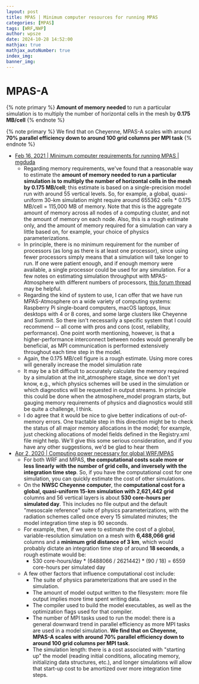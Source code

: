 ```yaml
---
layout: post
title: MPAS | Minimum computer resources for running MPAS
categories: [MPAS]
tags: [WRF,NWP]
author: wpsze
date: 2024-10-28 14:52:00
mathjax: true
mathjax_autoNumber: true
index_img: 
banner_img: 
---
```


# MPAS-A

{% note primary %}
**Amount of memory needed** to run a particular simulation is to multiply the number of horizontal cells in the mesh by **0.175 MB/cell**
{% endnote %}

{% note primary %}
We find that on Cheyenne, MPAS-A scales with around **70% parallel efficiency down to around 100 grid columns per MPI task**
{% endnote %}

- [Feb 16, 2021 | Minimum computer requirements for running MPAS | mgduda](https://forum.mmm.ucar.edu/threads/minimum-computer-requirements-for-running-mpas.10047/)
  - Regarding memory requirements, we've found that a reasonable way to estimate the **amount of memory needed to run a particular simulation is to multiply the number of horizontal cells in the mesh by 0.175 MB/cell**; this estimate is based on a single-precision model run with around 55 vertical levels. So, for example, a global, quasi-uniform 30-km simulation might require around 655362 cells * 0.175 MB/cell = 115,000 MB of memory. Note that this is the aggregate amount of memory across all nodes of a computing cluster, and not the amount of memory on each node. Also, this is a rough estimate only, and the amount of memory required for a simulation can vary a little based on, for example, your choice of physics parameterizations.
  - In principle, there is no minimum requirement for the number of processors (as long as there is at least one processor), since using fewer processors simply means that a simulation will take longer to run. If one were patient enough, and if enough memory were available, a single processor could be used for any simulation. For a few notes on estimating simulation throughput with MPAS-Atmosphere with different numbers of processors, [this forum thread](https://forum.mmm.ucar.edu/phpBB3/viewtopic.php?f=12&t=9002&p=16332&hilit=core+hours#p16332) may be helpful.
  - Regarding the kind of system to use, I can offer that we have run MPAS-Atmosphere on a wide variety of computing systems: Raspberry Pi single-board computers, macOS laptops, linux desktops with 4 or 8 cores, and some large clusters like Cheyenne and Summit. So there isn't necessarily a specific system that I could recommend -- all come with pros and cons (cost, reliability, performance). One point worth mentioning, however, is that a higher-performance interconnect between nodes would generally be beneficial, as MPI communication is performed extensively throughout each time step in the model.
  - Again, the 0.175 MB/cell figure is a rough estimate. Using more cores will generally increase the model simulation rate
  - It may be a bit difficult to accurately calculate the memory required by a simulation at the init_atmosphere stage, since we don't yet know, e.g., which physics schemes will be used in the simulation or which diagnostics will be requested in output streams. In principle this could be done when the atmosphere_model program starts, but gauging memory requirements of physics and diagnostics would still be quite a challenge, I think.
  - I do agree that it would be nice to give better indications of out-of-memory errors. One tractable step in this direction might be to check the status of all major memory allocations in the model; for example, just checking allocations of model fields defined in the Registry.xml file might help. We'll give this some serious consideration, and if you have any other suggestions, we'd be glad to hear them
- [Apr 2, 2020 | Computing power necessary for global WRF/MPAS](https://forum.mmm.ucar.edu/threads/computing-power-necessary-for-global-wrf-mpas.9002/#p16332)
  - For both WRF and MPAS, **the computational costs scale more or less linearly with the number of grid cells, and inversely with the integration time step**. So, if you have the computational cost for one simulation, you can quickly estimate the cost of other simulations.
  - On the **NWSC Cheyenne computer**, the **computational cost for a global, quasi-uniform 15-km simulation with 2,621,442 grid** columns and 56 vertical layers is about **530 core-hours per simulated day**. This includes no file output and the default "mesoscale reference" suite of physics parameterizations, with the radiation schemes called once every 15 simulated minutes; the model integration time step is 90 seconds.
  - For example, then, if we were to estimate the cost of a global, variable-resolution simulation on a mesh with **6,488,066 grid** columns and a **minimum grid distance of 3 km**, which would probably dictate an integration time step of around **18 seconds**, a rough estimate would be:
    - 530 core-hours/day * (6488066 / 2621442) * (90 / 18) = 6559 core-hours per simulated day
  - A few other factors that influence computational cost include:
    - The suite of physics parameterizations that are used in the simulation.
    - The amount of model output written to the filesystem: more file output implies more time spent writing data.
    - The compiler used to build the model executables, as well as the optimization flags used for that compiler.
    - The number of MPI tasks used to run the model: there is a general downward trend in parallel efficiency as more MPI tasks are used in a model simulation. **We find that on Cheyenne, MPAS-A scales with around 70% parallel efficiency down to around 100 grid columns per MPI task**.
    - The simulation length: there is a cost associated with "starting up" the model (reading initial conditions, allocating memory, initializing data structures, etc.), and longer simulations will allow that start-up cost to be amortized over more integration time steps.
